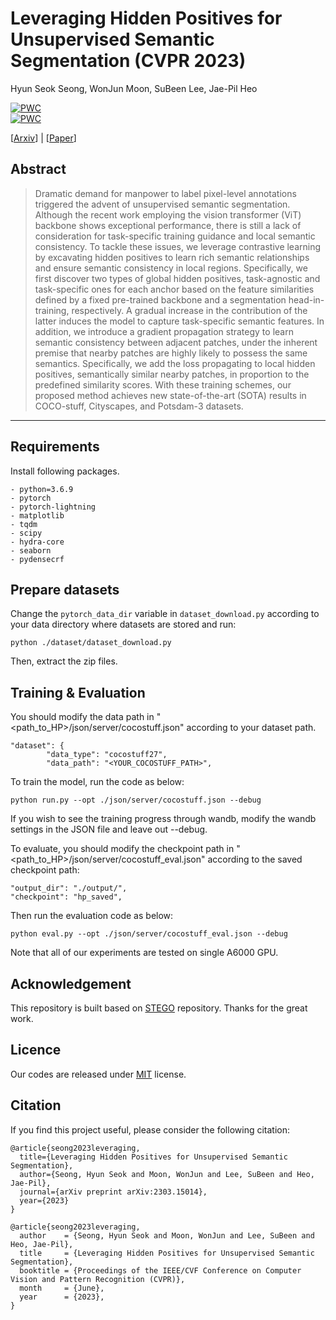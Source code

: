 # Leveraging Hidden Positives for Unsupervised Semantic Segmentation (CVPR 2023)
Hyun Seok Seong</sup>, WonJun Moon</sup>, SuBeen Lee</sup>, Jae-Pil Heo</sup>

[![PWC](https://img.shields.io/endpoint.svg?url=https://paperswithcode.com/badge/leveraging-hidden-positives-for-unsupervised/unsupervised-semantic-segmentation-on-potsdam-1)](https://paperswithcode.com/sota/unsupervised-semantic-segmentation-on-potsdam-1?p=leveraging-hidden-positives-for-unsupervised)
<br/>
[![PWC](https://img.shields.io/endpoint.svg?url=https://paperswithcode.com/badge/leveraging-hidden-positives-for-unsupervised/unsupervised-semantic-segmentation-on-coco-7)](https://paperswithcode.com/sota/unsupervised-semantic-segmentation-on-coco-7?p=leveraging-hidden-positives-for-unsupervised)

[[Arxiv](https://arxiv.org/abs/2303.15014)] | [[Paper]()]

## Abstract
> Dramatic demand for manpower to label pixel-level annotations triggered the advent of unsupervised semantic segmentation. Although the recent work employing the vision transformer (ViT) backbone shows exceptional performance, there is still a lack of consideration for task-specific training guidance and local semantic consistency. To tackle these issues, we leverage contrastive learning by excavating hidden positives to learn rich semantic relationships and ensure semantic consistency in local regions. Specifically, we first discover two types of global hidden positives, task-agnostic and task-specific ones for each anchor based on the feature similarities defined by a fixed pre-trained backbone and a segmentation head-in-training, respectively. A gradual increase in the contribution of the latter induces the model to capture task-specific semantic features. In addition, we introduce a gradient propagation strategy to learn semantic consistency between adjacent patches, under the inherent premise that nearby patches are highly likely to possess the same semantics. Specifically, we add the loss propagating to local hidden positives, semantically similar nearby patches, in proportion to the predefined similarity scores. With these training schemes, our proposed method achieves new state-of-the-art (SOTA) results in COCO-stuff, Cityscapes, and Potsdam-3 datasets.
----------


## Requirements
Install following packages.
```
- python=3.6.9
- pytorch
- pytorch-lightning
- matplotlib
- tqdm
- scipy
- hydra-core
- seaborn
- pydensecrf
```

## Prepare datasets
Change the `pytorch_data_dir` variable in `dataset_download.py` according to your data directory where datasets are stored and run:
```
python ./dataset/dataset_download.py
```
Then, extract the zip files.

## Training & Evaluation
You should modify the data path in "<path_to_HP>/json/server/cocostuff.json" according to your dataset path.

```data_path
"dataset": {
        "data_type": "cocostuff27",
        "data_path": "<YOUR_COCOSTUFF_PATH>",
```

To train the model, run the code as below:
```train
python run.py --opt ./json/server/cocostuff.json --debug
```
If you wish to see the training progress through wandb, modify the wandb settings in the JSON file and leave out --debug.

To evaluate, you should modify the checkpoint path in "<path_to_HP>/json/server/cocostuff_eval.json" according to the saved checkpoint path:
```ckpt_path
"output_dir": "./output/",
"checkpoint": "hp_saved",
```

Then run the evaluation code as below:
```
python eval.py --opt ./json/server/cocostuff_eval.json --debug
```

Note that all of our experiments are tested on single A6000 GPU.

## Acknowledgement
This repository is built based on [STEGO](https://github.com/mhamilton723/STEGO) repository.
Thanks for the great work.

## Licence
Our codes are released under [MIT](https://opensource.org/licenses/MIT) license.

## Citation
If you find this project useful, please consider the following citation:
```
@article{seong2023leveraging,
  title={Leveraging Hidden Positives for Unsupervised Semantic Segmentation},
  author={Seong, Hyun Seok and Moon, WonJun and Lee, SuBeen and Heo, Jae-Pil},
  journal={arXiv preprint arXiv:2303.15014},
  year={2023}
}
```
```
@article{seong2023leveraging,
  author    = {Seong, Hyun Seok and Moon, WonJun and Lee, SuBeen and Heo, Jae-Pil},
  title     = {Leveraging Hidden Positives for Unsupervised Semantic Segmentation},
  booktitle = {Proceedings of the IEEE/CVF Conference on Computer Vision and Pattern Recognition (CVPR)},
  month     = {June},
  year      = {2023},
}
```
